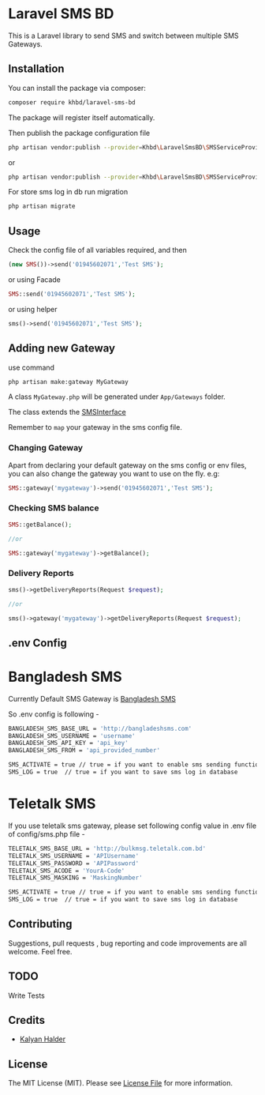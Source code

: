 # Laravel SMS BD


This is a Laravel library to send SMS and switch between multiple SMS Gateways.

## Installation

You can install the package via composer:

``` bash
composer require khbd/laravel-sms-bd
```
The package will register itself automatically.

Then publish the package configuration file

```bash
php artisan vendor:publish --provider=Khbd\LaravelSmsBD\SMSServiceProvider
```
or
```bash
php artisan vendor:publish --provider=Khbd\LaravelSmsBD\SMSServiceProvider  --tag="sms"
```
For store sms log in db run migration
```bash
php artisan migrate
```
## Usage

Check the config file of all variables required, and then

```php
(new SMS())->send('01945602071','Test SMS');
```
or using Facade

```php
SMS::send('01945602071','Test SMS');
```

or using helper

```php
sms()->send('01945602071','Test SMS');
```

## Adding new Gateway

use command 
```bash
php artisan make:gateway MyGateway
```

A class `MyGateway.php` will be generated under `App/Gateways` folder.

The class extends the [SMSInterface]()

Remember to `map` your gateway in the sms config file.

### Changing Gateway

Apart from declaring your default gateway on the sms config or env files, you can also change the gateway you want to use on the fly. e.g: 

```php
SMS::gateway('mygateway')->send('01945602071','Test SMS');
```

### Checking SMS balance

```php
SMS::getBalance();

//or

SMS::gateway('mygateway')->getBalance();

```
### Delivery Reports
```php
sms()->getDeliveryReports(Request $request);

//or

sms()->gateway('mygateway')->getDeliveryReports(Request $request);
```


## .env Config

# Bangladesh SMS
Currently Default SMS Gateway is [Bangladesh SMS](http://bangladeshsms.com/)

So .env config is following -
```bash
BANGLADESH_SMS_BASE_URL = 'http://bangladeshsms.com'
BANGLADESH_SMS_USERNAME = 'username'
BANGLADESH_SMS_API_KEY = 'api_key'
BANGLADESH_SMS_FROM = 'api_provided_number'

SMS_ACTIVATE = true // true = if you want to enable sms sending functionality 
SMS_LOG = true  // true = if you want to save sms log in database
```

# Teletalk SMS
If you use teletalk sms gateway, please set following config value in .env file of config/sms.php file -

```bash
TELETALK_SMS_BASE_URL = 'http://bulkmsg.teletalk.com.bd'
TELETALK_SMS_USERNAME = 'APIUsername'
TELETALK_SMS_PASSWORD = 'APIPassword'
TELETALK_SMS_ACODE = 'YourA-Code'
TELETALK_SMS_MASKING = 'MaskingNumber'

SMS_ACTIVATE = true // true = if you want to enable sms sending functionality 
SMS_LOG = true  // true = if you want to save sms log in database
```
## Contributing

Suggestions, pull requests , bug reporting and code improvements are all welcome. Feel free.

## TODO

Write Tests

## Credits

- [Kalyan Halder](https://github.com/kalyan312)

## License

The MIT License (MIT). Please see [License File](LICENSE) for more information.
